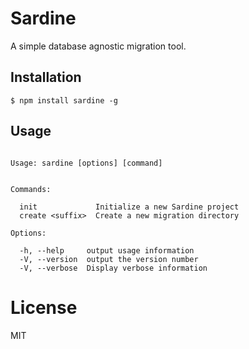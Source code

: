 # Sardine

  A simple database agnostic migration tool.

## Installation

```
$ npm install sardine -g
```

## Usage

```

Usage: sardine [options] [command]


Commands:

  init             Initialize a new Sardine project
  create <suffix>  Create a new migration directory

Options:

  -h, --help     output usage information
  -V, --version  output the version number
  -V, --verbose  Display verbose information
```
# License

  MIT
